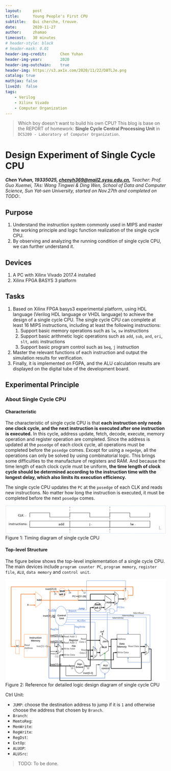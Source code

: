 ```yaml
---
layout:     post
title:      Young People's First CPU
subtitle:   Qui cherche, trouve.
date:       2020-11-27
author:     zhamao
timecost:   30 minutes
# header-style: black
# header-mask: 0.01
header-img-credit:      Chen Yuhan
header-img-year:        2020
header-img-outchain:    true
header-img: https://s3.ax1x.com/2020/11/22/D8TLJe.png
catalog: true
mathjax: false
live2d:  false
tags:
    - Verilog
    - Xilinx Vivado
    - Computer Organization
---
```


> Which boy doesn't want to build his own CPU?
> This blog is base on the REPORT of homework: **Single Cycle Central Processing Unit** in `DCS209 - Laboratory of Computer Organization`.

# Design Experiment of Single Cycle CPU

***Chen Yuhan, 19335025, chenyh369@mail2.sysu.edu.cn,*** *Teacher: Prof. Guo Xuemei, TAs: Wang Tingwei & Ding Wen, School of Data and Computer Science, Sun Yat-sen University, started on Nov.27th and completed on TODO:.*

## Purpose

1. Understand the instruction system commonly used in MIPS and master the working principle and logic function realization of the single cycle CPU.
2. By observing and analyzing the running condition of single cycle CPU, we can further understand it.

## Devices

1. A PC with Xilinx Vivado 2017.4 installed
2. Xilinx FPGA BASYS 3 platform

## Tasks

1. Based on Xilinx FPGA basys3 experimental platform, using HDL language (Verilog HDL language or VHDL language) to achieve the design of a single cycle CPU. The single cycle CPU can complete at least 16 MIPS instructions, including at least the following instructions:
   1. Support basic memory operations such as `lw`, `sw` instructions
   2. Support basic arithmetic logic operations such as `add`, `sub`, `and`, `ori`, `slt`, `addi` instructions
   3. Support basic program control such as `beq`, `j` instruction
2. Master the relevant functions of each instruction and output the simulation results for verification.
3. Finally, it is implemented on FGPA, and the ALU calculation results are displayed on the digital tube of the development board.

## Experimental Principle

### About Single Cycle CPU

#### Characteristic

The characteristic of single cycle CPU is that __each instruction only needs one clock cycle, and the next instruction is executed after one instruction is executed.__ In this cycle, address update, fetch, decode, execute, memory operation and register operation are completed. Since the address is updated at the `posedge` of each clock cycle, all operations must be completed before the `posedge` comes. Except for using a `negedge`, all the operations can only be solved by using combinatorial logic. This brings some difficulties to the manufacture of registers and RAM. And because the time length of each clock cycle must be uniform, __the time length of clock cycle should be determined according to the instruction time with the longest delay, which also limits its execution efficiency.__

The single cycle CPU updates the `PC` at the `posedge` of each CLK and reads new instructions. No matter how long the instruction is executed, it must be completed before the next `posedge` comes.

![Figure 1: Timing diagram of single cycle CPU](img\in-post\project-cpu\cpu1.png)
Figure 1: Timing diagram of single cycle CPU

#### Top-level Structure

The figure below shows the top-level implementation of a single cycle CPU. The main devices include `program counter PC`, `program memory`, `register file`, `ALU`, `data memory` and `control unit`.

![Figure 2: Reference for detailed logic design diagram of single cycle CPU](img\in-post\project-cpu\cpu2.png)
Figure 2: Reference for detailed logic design diagram of single cycle CPU

Ctrl Unit:

- `JUMP`: choose the destination address to jump if it is `1` and otherwise choose the address that chosen by `Branch`.
- `Branch`:
- `MemtoReg`:
- `MenWrite`:
- `RegWrite`:
- `RegDst`:
- `ExtOp`:
- `ALUOP`:
- `ALUSrc`:

>TODO: To be done.
